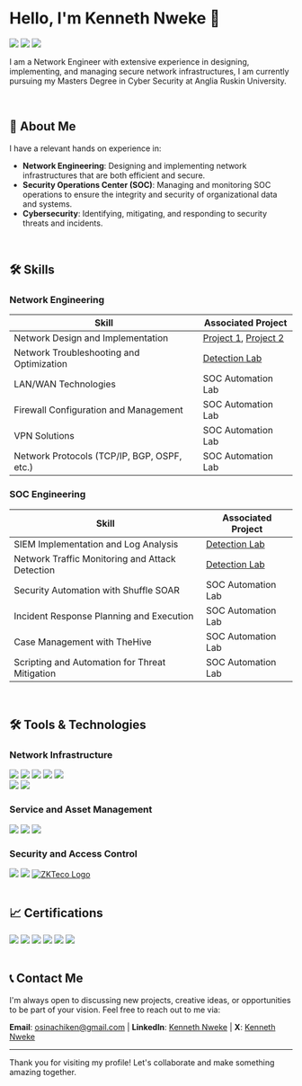 # Hello, I'm Kenneth Nweke 👋

<a href="https://www.linkedin.com/in/kenneth-nweke-4a9456185/"><img src="https://img.shields.io/badge/-LinkedIn-0072b1?&style=for-the-badge&logo=linkedin&logoColor=white" /></a>
<a href="https://www.credly.com/users/kenneth-nweke"><img src="https://img.shields.io/badge/-Credly-FF6F00?&style=for-the-badge&logo=credly&logoColor=white" /></a>
<a href="https://www.x.com/Kenneth80923528"><img src="https://img.shields.io/badge/-X-000000?&style=for-the-badge&logo=x&logoColor=white" /></a>

I am a Network Engineer with extensive experience in designing, implementing, and managing secure network infrastructures, I am currently pursuing my Masters Degree in Cyber Security at Anglia Ruskin University. 

<br>

## 🚀 About Me

I have a relevant hands on experience in:
- **Network Engineering**: Designing and implementing network infrastructures that are both efficient and secure.
- **Security Operations Center (SOC)**: Managing and monitoring SOC operations to ensure the integrity and security of organizational data and systems.
- **Cybersecurity**: Identifying, mitigating, and responding to security threats and incidents.

<br>

## 🛠 Skills


### Network Engineering

| Skill                                         | Associated Project         |
|-----------------------------------------------|----------------------------|
| Network Design and Implementation          | <a href="https://google.com">Project 1</a>, <a href="https://google.com">Project 2</a> |
| Network Troubleshooting and Optimization | <a href="https://google.com">Detection Lab</a>|
| LAN/WAN Technologies         | SOC Automation Lab|
| Firewall Configuration and Management      | SOC Automation Lab|
| VPN Solutions                 | SOC Automation Lab|
| Network Protocols (TCP/IP, BGP, OSPF, etc.) | SOC Automation Lab|



### SOC Engineering

| Skill                                         | Associated Project         |
|-----------------------------------------------|----------------------------|
| SIEM Implementation and Log Analysis          | <a href="">Detection Lab</a>|
| Network Traffic Monitoring and Attack Detection | <a href="">Detection Lab</a>|
| Security Automation with Shuffle SOAR         | SOC Automation Lab|
| Incident Response Planning and Execution      | SOC Automation Lab|
| Case Management with TheHive                  | SOC Automation Lab|
| Scripting and Automation for Threat Mitigation | SOC Automation Lab|


<br>


## 🛠 Tools & Technologies

### Network Infrastructure
<div>
    <img src="https://img.shields.io/badge/-Cisco-1A1A1A?style=for-the-badge&logo=cisco&logoColor=white" />
    <img src="https://img.shields.io/badge/-FortiGate-EE3124?style=for-the-badge&logo=Fortinet&logoColor=white" />
    <img src="https://img.shields.io/badge/-Wireshark-1679A7?&style=for-the-badge&logo=Wireshark&logoColor=white" />
    <img src="https://img.shields.io/badge/-AWS-232F3E?style=for-the-badge&logo=amazon&logoColor=white" />
    <img src="https://img.shields.io/badge/-Microsoft%20365-0078D4?style=for-the-badge&logo=microsoft&logoColor=white" />
    <br>
    <img src="https://img.shields.io/badge/-Google%20Workspace-4285F4?style=for-the-badge&logo=google&logoColor=white" />
    <img src="https://img.shields.io/badge/-VMware%20ESXi-607078?style=for-the-badge&logo=vmware&logoColor=white" />
</div>

### Service and Asset Management
<div>
    <img src="https://img.shields.io/badge/-GLPI-2C5BB4?style=for-the-badge&logo=glpi&logoColor=white" />
    <img src="https://img.shields.io/badge/-Zendesk-03363D?style=for-the-badge&logo=zendesk&logoColor=white" />
    <img src="https://img.shields.io/badge/-Freshdesk-78B657?style=for-the-badge&logo=freshdesk&logoColor=white" />
</div>

### Security and Access Control
<div>
    <img src="https://img.shields.io/badge/-Hikvision-FF3300?style=for-the-badge&logo=hikvision&logoColor=white" />
    <img src="https://img.shields.io/badge/-ACTi-FF4500?style=for-the-badge&logo=acti&logoColor=white" />
    <a href="https://www.zkteco.com/">
  <img src="https://img.shields.io/badge/-ZKTeco-2DB92D?style=for-the-badge&logoColor=white&labelColor=2DB92D&logo=data:image/png;base64,iVBORw0KGgoAAAANSUhEUgAAABQAAAAUCAYAAACNiR0NAAAAxElEQVQ4T8XUsQ2DQBSA4b3PyRZk0vQgJxAFUMYJxBwwGngFV4hP0Eg3UC6oD4AA2cvoVRUV7oJD8gfIngd5pR7Gs58Jt8mwPPZs4mJ+J5M3Nj7g5bl4ygrSwuwuYK2Un19k3UJpfP5TjBHPkVYP8KbCXkFUkYYADP4Hg4QgMhRE8I2xYwReAPmcsWJXxTZpvhEjhSH8nHMY8yy8rPhM1KwUNBQ8iS/i+QHi7i7mDT5HgGsl6GqAArK+9WtsUQ9YAAAAASUVORK5CYII=" alt="ZKTeco Logo" />
</a>


</div>

<br>

## 📈 Certifications 

<div>
<img src="https://img.shields.io/badge/-CCNA-1A1A1A?&style=for-the-badge&logo=cisco&logoColor=white" />
<img src="https://img.shields.io/badge/-Security%2B-FF0000?&style=for-the-badge&logo=CompTIA&logoColor=white" />
<img src="https://img.shields.io/badge/-AWS%20CLF-232F3E?&style=for-the-badge&logo=amazon&logoColor=white" />
<img src="https://img.shields.io/badge/-MS%20AZ%20900-0078D4?&style=for-the-badge&logo=microsoft&logoColor=white" />
<img src="https://img.shields.io/badge/-ISC2%20CC-006400?&style=for-the-badge&logo=ISC2&logoColor=white" />
<a href="https://www.credly.com/users/kenneth-nweke"><img src="https://img.shields.io/badge/-Credly-FF6F00?&style=for-the-badge&logo=cedly&logoColor=white" /></a>
</div>

<br>

## 📞 Contact Me

I'm always open to discussing new projects, creative ideas, or opportunities to be part of your vision. Feel free to reach out to me via:

**Email**: [osinachiken@gmail.com](mailto:osinachiken@gmail.com) | **LinkedIn**: [Kenneth Nweke](https://www.linkedin.com/in/kenneth-nweke-4a9456185/) | **X**: [Kenneth Nweke](https://www.linkedin.com/in/yourprofile)

---

Thank you for visiting my profile! Let's collaborate and make something amazing together.
